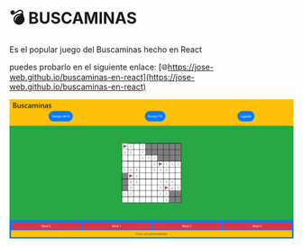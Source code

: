 # 💣 BUSCAMINAS

Es el popular juego del Buscaminas hecho en React

puedes probarlo en el siguiente enlace: [🌐https://jose-web.github.io/buscaminas-en-react](https://jose-web.github.io/buscaminas-en-react)

![Imagen en el navegador](public/img/iconoSocial.png)